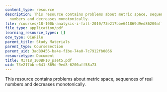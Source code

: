 ```yaml
---
content_type: resource
description: This resource contains problems about metric space, sequences of real
  numbers and decreases monotonically.
file: /courses/18-100b-analysis-i-fall-2010/73e217bbe641869d9ed86200aff58a73_MIT18_100BF10_pset5.pdf
file_type: application/pdf
learning_resource_types: []
ocw_type: OCWFile
parent_title: Study Materials
parent_type: CourseSection
parent_uid: 3ad89456-ba4e-f1be-74a0-7c7912fb0866
resourcetype: Document
title: MIT18_100BF10_pset5.pdf
uid: 73e217bb-e641-869d-9ed8-6200aff58a73
---
```

This resource contains problems about metric space, sequences of real numbers and decreases monotonically.

